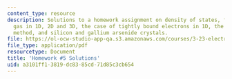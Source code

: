 ```yaml
---
content_type: resource
description: Solutions to a homework assignment on density of states, free electron
  gas in 1D, 2D and 3D, the case of tightly bound electrons in 1D, the tight-binding
  method, and silicon and gallium arsenide crystals.
file: https://ol-ocw-studio-app-qa.s3.amazonaws.com/courses/3-23-electrical-optical-and-magnetic-properties-of-materials-fall-2007/a3101ff13819dc8385cd71d85c3cb654_sol5.pdf
file_type: application/pdf
resourcetype: Document
title: 'Homework #5 Solutions'
uid: a3101ff1-3819-dc83-85cd-71d85c3cb654
---
```

